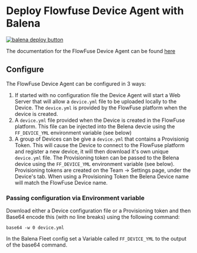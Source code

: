 # Deploy Flowfuse Device Agent with Balena

[![balena deploy button](https://www.balena.io/deploy.svg)](https://dashboard.balena-cloud.com/deploy?repoUrl=https://github.com/hardillb/ff-device-balena)

The documentation for the FlowFuse Device Agent can be found [here](https://flowfuse.com/docs/device-agent/introduction/)

## Configure

The FlowFuse Device Agent can be configured in 3 ways:

 1. If started with no configuration file the Device Agent will start a Web Server that will allow a `device.yml` file to be uploaded locally to the Device. The `device.yml` is provided by the FlowFuse platform when the device is created.
 2. A `device.yml` file provided when the Device is created in the FlowFuse platform. This file can be injected into the Belena devcie using the `FF_DEVICE_YML` environment variable (see below)
 3. A group of Devices can be give a `device.yml` that contains a Provisionig Token. This will cause the Device to connect to the FlowFuse platform and register a new device, it will then download it's own unique `device.yml` file. The Provisioning token can be passed to the Belena device using the `FF_DEVICE_YML` environment variable (see below). Provisioning tokens are created on the Team -> Settings page, under the Device's tab.
    When using a Provisioning Token the Belena Device name will match the FlowFuse Device name.

### Passing configuration via Environment variable

Download either a Device configuration file or a Provisioning token and then Base64 encode this (with no line breaks) using the following command:

```
base64 -w 0 device.yml
```

In the Balena Fleet config set a Variable called `FF_DEVICE_YML` to the output of the base64 command.

